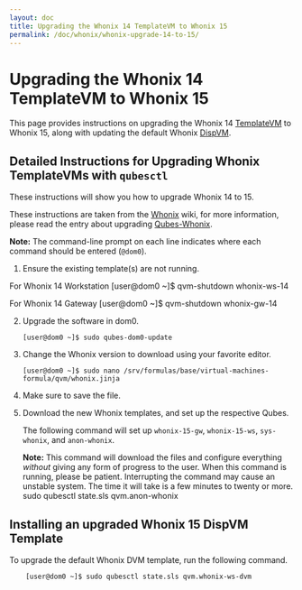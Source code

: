 ```yaml
---
layout: doc
title: Upgrading the Whonix 14 TemplateVM to Whonix 15
permalink: /doc/whonix/whonix-upgrade-14-to-15/
---
```


Upgrading the Whonix 14 TemplateVM to Whonix 15
===============================================

This page provides instructions on upgrading the Whonix 14 [TemplateVM] to Whonix 15, along with updating the default Whonix [DispVM].

Detailed Instructions for Upgrading Whonix TemplateVMs with `qubesctl`
-----------------------------------------------------

These instructions will show you how to upgrade Whonix 14 to 15.

These instructions are taken from the [Whonix](https://whonix.org/wiki/) wiki, for more information, please read the entry about upgrading [Qubes-Whonix](https://whonix.org/wiki/Qubes/Install).

**Note:** The command-line prompt on each line indicates where each command should be entered (`@dom0`).

 1. Ensure the existing template(s) are not running.

For Whonix 14 Workstation
        [user@dom0 ~]$ qvm-shutdown whonix-ws-14

For Whonix 14 Gateway
	[user@dom0 ~]$ qvm-shutdown whonix-gw-14

 2. Upgrade the software in dom0.

        [user@dom0 ~]$ sudo qubes-dom0-update

 3. Change the Whonix version to download using your favorite editor.

        [user@dom0 ~]$ sudo nano /srv/formulas/base/virtual-machines-formula/qvm/whonix.jinja

 4. Make sure to save the file.

 5. Download the new Whonix templates, and set up the respective Qubes.

    The following command will set up `whonix-15-gw`, `whonix-15-ws`, `sys-whonix`, and `anon-whonix`.

    **Note:** This command will download the files and configure everything *without* giving any form of progress to the user.
    When this command is running, please be patient. Interrupting the command may cause an unstable system.
    The time it will take is a few minutes to twenty or more.
        sudo qubesctl state.sls qvm.anon-whonix

 Installing an upgraded Whonix 15 DispVM Template
 ---------------------------------------------------

To upgrade the default Whonix DVM template, run the following command.

        [user@dom0 ~]$ sudo qubesctl state.sls qvm.whonix-ws-dvm

[TemplateVM]: /doc/templates/
[DispVM]: /doc/dispvm/
